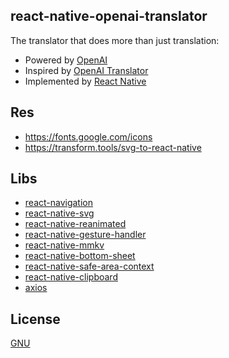 ## react-native-openai-translator 

The translator that does more than just translation:
- Powered by [OpenAI](https://openai.com/)
- Inspired by [OpenAI Translator](https://github.com/yetone/openai-translator)
- Implemented by [React Native](https://reactnative.dev/)

## Res

- https://fonts.google.com/icons
- https://transform.tools/svg-to-react-native 

## Libs

- [react-navigation](https://reactnavigation.org)
- [react-native-svg](https://github.com/software-mansion/react-native-svg)
- [react-native-reanimated](https://docs.swmansion.com/react-native-reanimated/docs/)
- [react-native-gesture-handler](https://docs.swmansion.com/react-native-gesture-handler/docs/)
- [react-native-mmkv](https://github.com/mrousavy/react-native-mmkv)
- [react-native-bottom-sheet](https://gorhom.github.io/react-native-bottom-sheet/)
- [react-native-safe-area-context](https://github.com/th3rdwave/react-native-safe-area-context)
- [react-native-clipboard](https://github.com/react-native-clipboard/clipboard)
- [axios](https://axios-http.com/docs/intro)


## License 

[GNU](./LICENSE)